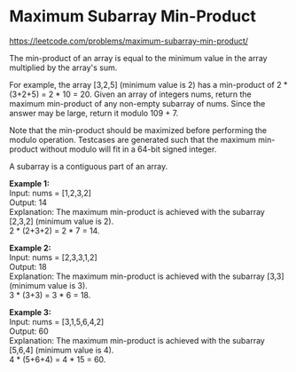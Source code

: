 # Maximum Subarray Min-Product
https://leetcode.com/problems/maximum-subarray-min-product/

The min-product of an array is equal to the minimum value in the array multiplied by the array's sum.

For example, the array [3,2,5] (minimum value is 2) has a min-product of 2 * (3+2+5) = 2 * 10 = 20.
Given an array of integers nums, return the maximum min-product of any non-empty subarray of nums. Since the answer may be large, return it modulo 109 + 7.

Note that the min-product should be maximized before performing the modulo operation. Testcases are generated such that the maximum min-product without modulo will fit in a 64-bit signed integer.

A subarray is a contiguous part of an array.

<b>Example 1:</b>\
Input: nums = [1,2,3,2]\
Output: 14\
Explanation: The maximum min-product is achieved with the subarray [2,3,2] (minimum value is 2).\
2 * (2+3+2) = 2 * 7 = 14.

<b>Example 2:</b>\
Input: nums = [2,3,3,1,2]\
Output: 18\
Explanation: The maximum min-product is achieved with the subarray [3,3] (minimum value is 3).\
3 * (3+3) = 3 * 6 = 18.

<b>Example 3:</b>\
Input: nums = [3,1,5,6,4,2]\
Output: 60\
Explanation: The maximum min-product is achieved with the subarray [5,6,4] (minimum value is 4).\
4 * (5+6+4) = 4 * 15 = 60.